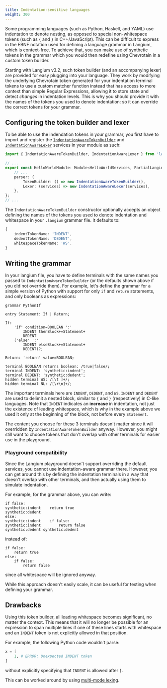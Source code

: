 ```yaml
---
title: Indentation-sensitive languages
weight: 300
---
```


Some programming languages (such as Python, Haskell, and YAML) use indentation to denote nesting, as opposed to special non-whitespace tokens (such as `{` and `}` in C++/JavaScript).
This can be difficult to express in the EBNF notation used for defining a language grammar in Langium, which is context-free.
To achieve that, you can make use of synthetic tokens in the grammar which you would then redefine using Chevrotain in a custom token builder.

Starting with Langium v3.2, such token builder (and an accompanying lexer) are provided for easy plugging into your language.
They work by modifying the underlying Chevrotain token generated for your indentation terminal tokens to use a custom matcher function instead that has access to more context than simple Regular Expressions, allowing it to store state and detect _changes_ in indentation levels. This is why you should provide it with the names of the tokens you used to denote indentation: so it can override the correct tokens for your grammar.

## Configuring the token builder and lexer

To be able to use the indendation tokens in your grammar, you first have to import and register the [`IndentationAwareTokenBuilder`](https://github.com/eclipse-langium/langium/blob/bfca81f9e2411dd25a73f6b2711470e2c33788ed/packages/langium/src/parser/indentation-aware.ts#L78)
and [`IndentationAwareLexer`](https://github.com/eclipse-langium/langium/blob/bfca81f9e2411dd25a73f6b2711470e2c33788ed/packages/langium/src/parser/indentation-aware.ts#L358)
services in your module as such:

```ts
import { IndentationAwareTokenBuilder, IndentationAwareLexer } from 'langium';

// ...
export const HelloWorldModule: Module<HelloWorldServices, PartialLangiumServices & HelloWorldAddedServices> = {
    // ...
    parser: {
        TokenBuilder: () => new IndentationAwareTokenBuilder(),
        Lexer: (services) => new IndentationAwareLexer(services),
    },
};
// ...
```

The `IndentationAwareTokenBuilder` constructor optionally accepts an object defining the names of the tokens you used to denote indentation and whitespace in your `.langium` grammar file. It defaults to:
```ts
{
    indentTokenName: 'INDENT',
    dedentTokenName: 'DEDENT',
    whitespaceTokenName: 'WS',
}
```

## Writing the grammar

In your langium file, you have to define terminals with the same names you passed to `IndentationAwareTokenBuilder` (or the defaults shown above if you did not override them).
For example, let's define the grammar for a simple version of Python with support for only `if` and `return` statements, and only booleans as expressions:

```langium
grammar PythonIf

entry Statement: If | Return;

If:
    'if' condition=BOOLEAN ':'
        INDENT thenBlock+=Statement+
        DEDENT
    ('else' ':'
        INDENT elseBlock+=Statement+
        DEDENT)?;

Return: 'return' value=BOOLEAN;

terminal BOOLEAN returns boolean: /true|false/;
terminal INDENT: 'synthetic:indent';
terminal DEDENT: 'synthetic:dedent';
hidden terminal WS: /[\t ]+/;
hidden terminal NL: /[\r\n]+/;
```

The important terminals here are `INDENT`, `DEDENT`, and `WS`.
`INDENT` and `DEDENT` are used to delimit a nested block, similar to `{` and `}` (respectively) in C-like languages.
Note that `INDENT` indicates an **increase** in indentation, not just the existence of leading whitespace, which is why in the example above we used it only at the beginning of the block, not before every `Statement`.

The content you choose for these 3 terminals doesn't matter since it will overridden by `IndentationAwareTokenBuilder` anyway. However, you might still want to choose tokens that don't overlap with other terminals for easier use in the playground.

### Playground compatibility

Since the Langium playground doesn't support overriding the default services, you cannot use indentation-aware grammar there. 
However, you can get around this by defining the indentation terminals in a way that doesn't overlap with other terminals, and then actually using them to simulate indentation.

For example, for the grammar above, you can write:
```
if false:
synthetic:indent    return true
synthetic:dedent
else:
synthetic:indent    if false:
synthetic:indent        return false
synthetic:dedent synthetic:dedent
```

instead of:
```
if false:
    return true
else:
    if false:
        return false
```

since all whitespace will be ignored anyway.

While this approach doesn't easily scale, it can be useful for testing when defining your grammar.

## Drawbacks

Using this token builder, all leading whitespace becomes significant, no matter the context.
This means that it will no longer be possible for an expression to span multiple lines if one of these lines starts with whitespace and an `INDENT` token is not explicitly allowed in that position.

For example, the following Python code wouldn't parse:
```python
x = [
    1, # ERROR: Unexpected INDENT token
]
```
without explicitly specifying that `INDENT` is allowed after `[`.

This can be worked around by using [multi-mode lexing](https://github.com/eclipse-langium/langium-website/pull/132).

<!-- TODO: change link from PR to webpage after it's published. -->
